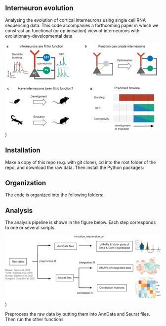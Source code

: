 ## Interneuron evolution
Analysing the evolution of cortical interneurons using single cell RNA sequencing data. This code accompanies a forthcoming paper in which we constrast an functional (or optimisation) view of interneurons with evolutionary-developmental data. 

![figure1](./figures/paper_figs/figure1))

## Installation

Make a copy of this repo (e.g. with git clone), cd into the root folder of the repo, and download the raw data. Then install the Python packages:

## Organization
The code is organized into the following folders:

## Analysis 

The analysis pipeline is shown in the figure below. Each step corresponds to one or several scripts. 

![figures1](./figures/paper_figs/figures1.png))

Preprocess the raw data by putting them into AnnData and Seurat files. Then run the other functions
